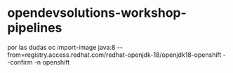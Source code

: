# opendevsolutions-workshop-pipelines
por las dudas 
oc import-image java:8 --from=registry.access.redhat.com/redhat-openjdk-18/openjdk18-openshift --confirm -n openshift

